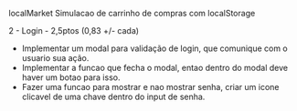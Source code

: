 localMarket
Simulacao de carrinho de compras com localStorage

2 - Login - 2,5ptos (0,83 +/- cada)
- Implementar um modal para validação de login, que comunique com o usuario sua ação.
- Implementar a funcao que fecha o modal, entao dentro do modal deve haver um botao para isso.
- Fazer uma funcao para mostrar e nao mostrar senha, criar um icone clicavel de uma chave dentro do input de senha.
